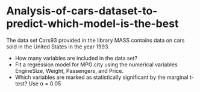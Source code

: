 # Analysis-of-cars-dataset-to-predict-which-model-is-the-best
The data set Cars93 provided in the library MASS contains data on cars sold in the United States in the
year 1993.<br>
- How many variables are included in the data set?<br>
- Fit a regression model for MPG.city using the numerical variables EngineSize, Weight, Passengers, and
Price.<br> 
- Which variables are marked as statistically significant by the marginal t-test? Use α = 0.05 
